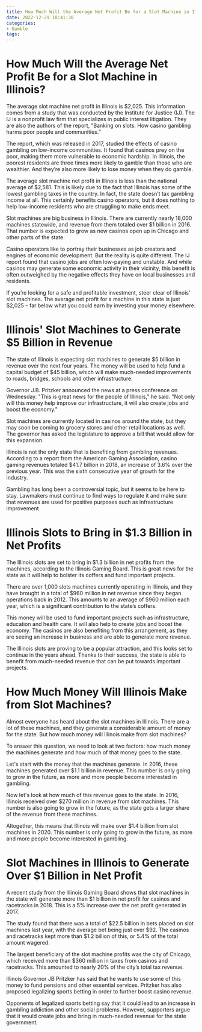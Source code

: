 ```yaml
---
title: How Much Will the Average Net Profit Be for a Slot Machine in Illinois
date: 2022-12-29 18:41:30
categories:
- Gamble
tags:
---
```



#  How Much Will the Average Net Profit Be for a Slot Machine in Illinois?

The average slot machine net profit in Illinois is $2,025. This information comes from a study that was conducted by the Institute for Justice (IJ). The IJ is a nonprofit law firm that specializes in public interest litigation. They are also the authors of the report, “Banking on slots: How casino gambling harms poor people and communities.”

The report, which was released in 2017, studied the effects of casino gambling on low-income communities. It found that casinos prey on the poor, making them more vulnerable to economic hardship. In Illinois, the poorest residents are three times more likely to gamble than those who are wealthier. And they’re also more likely to lose money when they do gamble.

The average slot machine net profit in Illinois is less than the national average of $2,581. This is likely due to the fact that Illinois has some of the lowest gambling taxes in the country. In fact, the state doesn’t tax gambling income at all. This certainly benefits casino operators, but it does nothing to help low-income residents who are struggling to make ends meet.

Slot machines are big business in Illinois. There are currently nearly 18,000 machines statewide, and revenue from them totaled over $1 billion in 2016. That number is expected to grow as new casinos open up in Chicago and other parts of the state.

Casino operators like to portray their businesses as job creators and engines of economic development. But the reality is quite different. The IJ report found that casino jobs are often low-paying and unstable. And while casinos may generate some economic activity in their vicinity, this benefit is often outweighed by the negative effects they have on local businesses and residents.

If you’re looking for a safe and profitable investment, steer clear of Illinois’ slot machines. The average net profit for a machine in this state is just $2,025 – far below what you could earn by investing your money elsewhere.

#  Illinois' Slot Machines to Generate $5 Billion in Revenue

The state of Illinois is expecting slot machines to generate $5 billion in revenue over the next four years. The money will be used to help fund a capital budget of $45 billion, which will make much-needed improvements to roads, bridges, schools and other infrastructure.

Governor J.B. Pritzker announced the news at a press conference on Wednesday. "This is great news for the people of Illinois," he said. "Not only will this money help improve our infrastructure, it will also create jobs and boost the economy."

Slot machines are currently located in casinos around the state, but they may soon be coming to grocery stores and other retail locations as well. The governor has asked the legislature to approve a bill that would allow for this expansion.

Illinois is not the only state that is benefiting from gambling revenues. According to a report from the American Gaming Association, casino gaming revenues totaled $41.7 billion in 2018, an increase of 3.6% over the previous year. This was the sixth consecutive year of growth for the industry.

Gambling has long been a controversial topic, but it seems to be here to stay. Lawmakers must continue to find ways to regulate it and make sure that revenues are used for positive purposes such as infrastructure improvement

#  Illinois Slots to Bring in $1.3 Billion in Net Profits

The Illinois slots are set to bring in $1.3 billion in net profits from the machines, according to the Illinois Gaming Board. This is great news for the state as it will help to bolster its coffers and fund important projects.

There are over 1,000 slots machines currently operating in Illinois, and they have brought in a total of $960 million in net revenue since they began operations back in 2012. This amounts to an average of $960 million each year, which is a significant contribution to the state’s coffers.

This money will be used to fund important projects such as infrastructure, education and health care. It will also help to create jobs and boost the economy. The casinos are also benefiting from this arrangement, as they are seeing an increase in business and are able to generate more revenue.

The Illinois slots are proving to be a popular attraction, and this looks set to continue in the years ahead. Thanks to their success, the state is able to benefit from much-needed revenue that can be put towards important projects.

#  How Much Money Will Illinois Make from Slot Machines?

Almost everyone has heard about the slot machines in Illinois. There are a lot of these machines, and they generate a considerable amount of money for the state. But how much money will Illinois make from slot machines?

To answer this question, we need to look at two factors: how much money the machines generate and how much of that money goes to the state.

Let's start with the money that the machines generate. In 2016, these machines generated over $1.1 billion in revenue. This number is only going to grow in the future, as more and more people become interested in gambling.

Now let's look at how much of this revenue goes to the state. In 2016, Illinois received over $270 million in revenue from slot machines. This number is also going to grow in the future, as the state gets a larger share of the revenue from these machines.

Altogether, this means that Illinois will make over $1.4 billion from slot machines in 2020. This number is only going to grow in the future, as more and more people become interested in gambling.

#  Slot Machines in Illinois to Generate Over $1 Billion in Net Profit

A recent study from the Illinois Gaming Board shows that slot machines in the state will generate more than $1 billion in net profit for casinos and racetracks in 2018. This is a 5% increase over the net profit generated in 2017.

The study found that there was a total of $22.5 billion in bets placed on slot machines last year, with the average bet being just over $92. The casinos and racetracks kept more than $1.2 billion of this, or 5.4% of the total amount wagered.

The largest beneficiary of the slot machine profits was the city of Chicago, which received more than $360 million in taxes from casinos and racetracks. This amounted to nearly 20% of the city’s total tax revenue.

Illinois Governor JB Pritzker has said that he wants to use some of this money to fund pensions and other essential services. Pritzker has also proposed legalizing sports betting in order to further boost casino revenue.

Opponents of legalized sports betting say that it could lead to an increase in gambling addiction and other social problems. However, supporters argue that it would create jobs and bring in much-needed revenue for the state government.